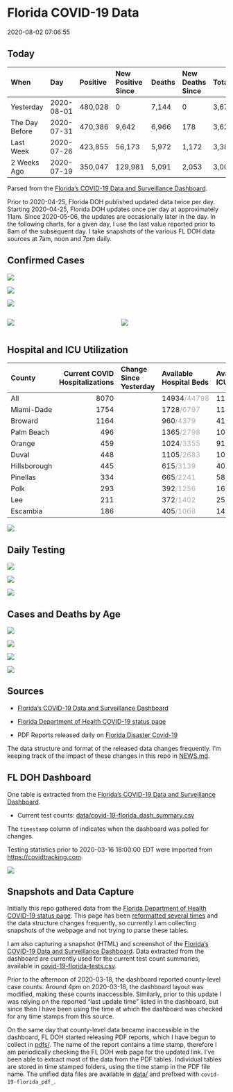 Florida COVID-19 Data
================
2020-08-02 07:06:55

## Today

| When           | Day        | Positive | New Positive Since | Deaths | New Deaths Since | Total     |
| :------------- | :--------- | :------- | :----------------- | :----- | :--------------- | :-------- |
| Yesterday      | 2020-08-01 | 480,028  | 0                  | 7,144  | 0                | 3,679,443 |
| The Day Before | 2020-07-31 | 470,386  | 9,642              | 6,966  | 178              | 3,628,088 |
| Last Week      | 2020-07-26 | 423,855  | 56,173             | 5,972  | 1,172            | 3,386,503 |
| 2 Weeks Ago    | 2020-07-19 | 350,047  | 129,981            | 5,091  | 2,053            | 3,002,641 |

Parsed from the [Florida’s COVID-19 Data and Surveillance
Dashboard](https://fdoh.maps.arcgis.com/apps/opsdashboard/index.html#/8d0de33f260d444c852a615dc7837c86).

Prior to 2020-04-25, Florida DOH published updated data twice per day.
Starting 2020-04-25, Florida DOH updates once per day at approximately
11am. Since 2020-05-06, the updates are occasionally later in the day.
In the following charts, for a given day, I use the last value reported
prior to 8am of the subsequent day. I take snapshots of the various FL
DOH data sources at 7am, noon and 7pm daily.

## Confirmed Cases

![](plots/covid-19-florida-daily-test-changes.png)

![](plots/covid-19-florida-deaths-by-day.png)

![](plots/covid-19-florida-county-top-6.png)

<div class="columns">

<div class="column is-full-mobile">

![](plots/covid-19-florida-testing.png)

</div>

<div class="column is-full-mobile">

![](plots/covid-19-florida-total-positive.png)

</div>

</div>

## Hospital and ICU Utilization

| County       | Current COVID Hospitalizations | Change Since Yesterday | Available Hospital Beds                      | Available ICU Beds                         |
| :----------- | -----------------------------: | :--------------------- | :------------------------------------------- | :----------------------------------------- |
| All          |                           8070 |                        | 14934<span style="color: #aaa">/44798</span> | 1110<span style="color: #aaa">/5079</span> |
| Miami-Dade   |                           1754 |                        | 1728<span style="color: #aaa">/6797</span>   | 114<span style="color: #aaa">/880</span>   |
| Broward      |                           1164 |                        | 960<span style="color: #aaa">/4379</span>    | 41<span style="color: #aaa">/472</span>    |
| Palm Beach   |                            496 |                        | 1365<span style="color: #aaa">/2798</span>   | 107<span style="color: #aaa">/322</span>   |
| Orange       |                            459 |                        | 1024<span style="color: #aaa">/3355</span>   | 91<span style="color: #aaa">/281</span>    |
| Duval        |                            448 |                        | 1105<span style="color: #aaa">/2683</span>   | 103<span style="color: #aaa">/334</span>   |
| Hillsborough |                            445 |                        | 615<span style="color: #aaa">/3139</span>    | 40<span style="color: #aaa">/339</span>    |
| Pinellas     |                            334 |                        | 665<span style="color: #aaa">/2241</span>    | 58<span style="color: #aaa">/236</span>    |
| Polk         |                            293 |                        | 392<span style="color: #aaa">/1256</span>    | 16<span style="color: #aaa">/134</span>    |
| Lee          |                            211 |                        | 372<span style="color: #aaa">/1402</span>    | 25<span style="color: #aaa">/116</span>    |
| Escambia     |                            186 |                        | 405<span style="color: #aaa">/1068</span>    | 14<span style="color: #aaa">/133</span>    |

![](plots/covid-19-florida-icu-usage.png)

## Daily Testing

![](plots/covid-19-florida-tests-per-case.png)

<!-- ![](plots/covid-19-florida-change-new-cases.png) -->

![](plots/covid-19-florida-tests-percent-positive.png)

![](plots/covid-19-florida-test-and-case-growth.png)

## Cases and Deaths by Age

![](plots/covid-19-florida-weekly-events-by-age.png)

![](plots/covid-19-florida-age.png)

![](plots/covid-19-florida-age-deaths.png)

![](plots/covid-19-florida-age-sex.png)

## Sources

  - [Florida’s COVID-19 Data and Surveillance
    Dashboard](https://fdoh.maps.arcgis.com/apps/opsdashboard/index.html#/8d0de33f260d444c852a615dc7837c86)

  - [Florida Department of Health COVID-19 status
    page](http://www.floridahealth.gov/diseases-and-conditions/COVID-19/)

  - PDF Reports released daily on [Florida Disaster
    Covid-19](http://www.floridahealth.gov/diseases-and-conditions/COVID-19/)

The data structure and format of the released data changes frequently.
I’m keeping track of the impact of these changes in this repo in
[NEWS.md](NEWS.md).

## FL DOH Dashboard

One table is extracted from the [Florida’s COVID-19 Data and
Surveillance
Dashboard](https://fdoh.maps.arcgis.com/apps/opsdashboard/index.html#/8d0de33f260d444c852a615dc7837c86).

  - Current test counts:
    [data/covid-19-florida\_dash\_summary.csv](data/covid-19-florida_dash_summary.csv)

The `timestamp` column of indicates when the dashboard was polled for
changes.

Testing statistics prior to 2020-03-16 18:00:00 EDT were imported from
<https://covidtracking.com>.

![](screenshots/fodh_maps_arcgis_com__apps__opsdashboard.png)

## Snapshots and Data Capture

Initially this repo gathered data from the [Florida Department of Health
COVID-19 status
page](http://www.floridahealth.gov/diseases-and-conditions/COVID-19/).
This page has been [reformatted several
times](screenshots/floridahealth_gov__diseases-and-conditions__COVID-19.png)
and the data structure changes frequently, so currently I am collecting
snapshots of the webpage and not trying to parse these tables.

I am also capturing a snapshot (HTML) and screenshot of the [Florida’s
COVID-19 Data and Surveillance
Dashboard](https://fdoh.maps.arcgis.com/apps/opsdashboard/index.html#/8d0de33f260d444c852a615dc7837c86).
Data extracted from the dashboard are currently used for the current
test count summaries, available in
[covid-19-florida-tests.csv](covid-19-florida-tests.csv).

Prior to the afternoon of 2020-03-18, the dashboard reported
county-level case counts. Around 4pm on 2020-03-18, the dashboard layout
was modified, making these counts inaccessible. Similarly, prior to this
update I was relying on the reported “last update time” listed in the
dashboard, but since then I have been using the time at which the
dashboard was checked for any time stamps from this source.

On the same day that county-level data became inaccessible in the
dashboard, FL DOH started releasing PDF reports, which I have begun to
collect in [pdfs/](pdfs/). The name of the report contains a time stamp,
therefore I am periodically checking the FL DOH web page for the updated
link. I’ve been able to extract most of the data from the PDF tables.
Individual tables are stored in time stamped folders, using the time
stamp in the PDF file name. The unified data files are available in
[data/](data/) and prefixed with `covid-19-florida_pdf_`.
